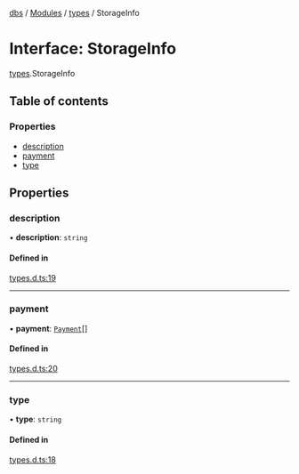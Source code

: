[dbs](../README.md) / [Modules](../modules.md) / [types](../modules/types.md) / StorageInfo

# Interface: StorageInfo

[types](../modules/types.md).StorageInfo

## Table of contents

### Properties

- [description](types.StorageInfo.md#description)
- [payment](types.StorageInfo.md#payment)
- [type](types.StorageInfo.md#type)

## Properties

### description

• **description**: `string`

#### Defined in

[types.d.ts:19](https://github.com/oceanprotocol/dbs.js/blob/5c4c168/src/types.d.ts#L19)

---

### payment

• **payment**: [`Payment`](types.Payment.md)[]

#### Defined in

[types.d.ts:20](https://github.com/oceanprotocol/dbs.js/blob/5c4c168/src/types.d.ts#L20)

---

### type

• **type**: `string`

#### Defined in

[types.d.ts:18](https://github.com/oceanprotocol/dbs.js/blob/5c4c168/src/types.d.ts#L18)
